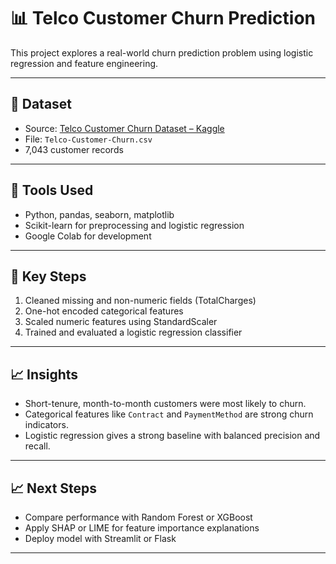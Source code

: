# 📊 Telco Customer Churn Prediction

This project explores a real-world churn prediction problem using logistic regression and feature engineering.

---

## 📂 Dataset

- Source: [Telco Customer Churn Dataset – Kaggle](https://www.kaggle.com/datasets/blastchar/telco-customer-churn)
- File: `Telco-Customer-Churn.csv`
- 7,043 customer records

---

## 🧰 Tools Used

- Python, pandas, seaborn, matplotlib
- Scikit-learn for preprocessing and logistic regression
- Google Colab for development

---

## 🔑 Key Steps

1. Cleaned missing and non-numeric fields (TotalCharges)
2. One-hot encoded categorical features
3. Scaled numeric features using StandardScaler
4. Trained and evaluated a logistic regression classifier

---

## 📈 Insights

- Short-tenure, month-to-month customers were most likely to churn.
- Categorical features like `Contract` and `PaymentMethod` are strong churn indicators.
- Logistic regression gives a strong baseline with balanced precision and recall.

---

## 📈 Next Steps

- Compare performance with Random Forest or XGBoost
- Apply SHAP or LIME for feature importance explanations
- Deploy model with Streamlit or Flask

---
